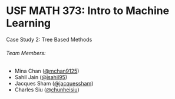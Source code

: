 # USF MATH 373: Intro to Machine Learning
Case Study 2: Tree Based Methods

###### Team Members:
* Mina Chan ([@mchan9125](https://github.com/mchan9125))
* Sahil Jain ([@jsahil95](https://github.com/jsahil95))
* Jacques Sham ([@jacquessham](https://github.com/jacquessham))
* Charles Siu ([@chunheisiu](https://github.com/chunheisiu))
